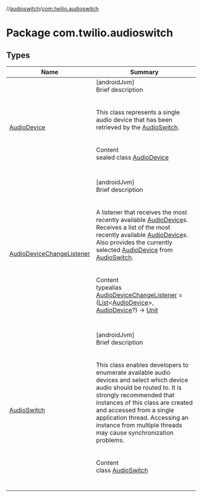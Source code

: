 //[audioswitch](../index.md)/[com.twilio.audioswitch](index.md)



# Package com.twilio.audioswitch  


## Types  
  
|  Name|  Summary| 
|---|---|
| [AudioDevice](-audio-device/index.md)| [androidJvm]  <br>Brief description  <br><br><br>This class represents a single audio device that has been retrieved by the [AudioSwitch](-audio-switch/index.md).<br><br>  <br>Content  <br>sealed class [AudioDevice](-audio-device/index.md)  <br><br><br>
| [AudioDeviceChangeListener](index.md#com.twilio.audioswitch/AudioDeviceChangeListener///PointingToDeclaration/)| [androidJvm]  <br>Brief description  <br><br><br>A listener that receives the most recently available [AudioDevice](-audio-device/index.md)s. Receives a list of the most recently available [AudioDevice](-audio-device/index.md)s. Also provides the currently selected [AudioDevice](-audio-device/index.md) from [AudioSwitch](-audio-switch/index.md).<br><br>  <br>Content  <br>typealias [AudioDeviceChangeListener](index.md#com.twilio.audioswitch/AudioDeviceChangeListener///PointingToDeclaration/) = ([List](https://kotlinlang.org/api/latest/jvm/stdlib/kotlin.collections/-list/index.html)<[AudioDevice](-audio-device/index.md)>, [AudioDevice](-audio-device/index.md)?) -> [Unit](https://kotlinlang.org/api/latest/jvm/stdlib/kotlin/-unit/index.html)  <br><br><br>
| [AudioSwitch](-audio-switch/index.md)| [androidJvm]  <br>Brief description  <br><br><br>This class enables developers to enumerate available audio devices and select which device audio should be routed to. It is strongly recommended that instances of this class are created and accessed from a single application thread. Accessing an instance from multiple threads may cause synchronization problems.<br><br>  <br>Content  <br>class [AudioSwitch](-audio-switch/index.md)  <br><br><br>


